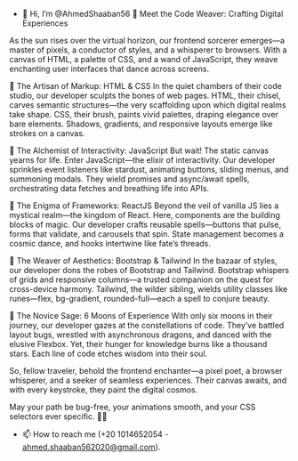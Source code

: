- 👋 Hi, I’m @AhmedShaaban56
🌟 Meet the Code Weaver: Crafting Digital Experiences

As the sun rises over the virtual horizon, our frontend sorcerer emerges—a master of pixels, a conductor of styles, and a whisperer to browsers. With a canvas of HTML, a palette of CSS, and a wand of JavaScript, they weave enchanting user interfaces that dance across screens.

🎨 The Artisan of Markup: HTML & CSS In the quiet chambers of their code studio, our developer sculpts the bones of web pages. HTML, their chisel, carves semantic structures—the very scaffolding upon which digital realms take shape. CSS, their brush, paints vivid palettes, draping elegance over bare elements. Shadows, gradients, and responsive layouts emerge like strokes on a canvas.

🚀 The Alchemist of Interactivity: JavaScript But wait! The static canvas yearns for life. Enter JavaScript—the elixir of interactivity. Our developer sprinkles event listeners like stardust, animating buttons, sliding menus, and summoning modals. They wield promises and async/await spells, orchestrating data fetches and breathing life into APIs.

🔮 The Enigma of Frameworks: ReactJS Beyond the veil of vanilla JS lies a mystical realm—the kingdom of React. Here, components are the building blocks of magic. Our developer crafts reusable spells—buttons that pulse, forms that validate, and carousels that spin. State management becomes a cosmic dance, and hooks intertwine like fate’s threads.

🌈 The Weaver of Aesthetics: Bootstrap & Tailwind In the bazaar of styles, our developer dons the robes of Bootstrap and Tailwind. Bootstrap whispers of grids and responsive columns—a trusted companion on the quest for cross-device harmony. Tailwind, the wilder sibling, wields utility classes like runes—flex, bg-gradient, rounded-full—each a spell to conjure beauty.

🌟 The Novice Sage: 6 Moons of Experience With only six moons in their journey, our developer gazes at the constellations of code. They’ve battled layout bugs, wrestled with asynchronous dragons, and danced with the elusive Flexbox. Yet, their hunger for knowledge burns like a thousand stars. Each line of code etches wisdom into their soul.

So, fellow traveler, behold the frontend enchanter—a pixel poet, a browser whisperer, and a seeker of seamless experiences. Their canvas awaits, and with every keystroke, they paint the digital cosmos.

May your path be bug-free, your animations smooth, and your CSS selectors ever specific. 🌟✨
- 📫 How to reach me (+20 1014652054 - ahmed.shaaban562020@gmail.com).


